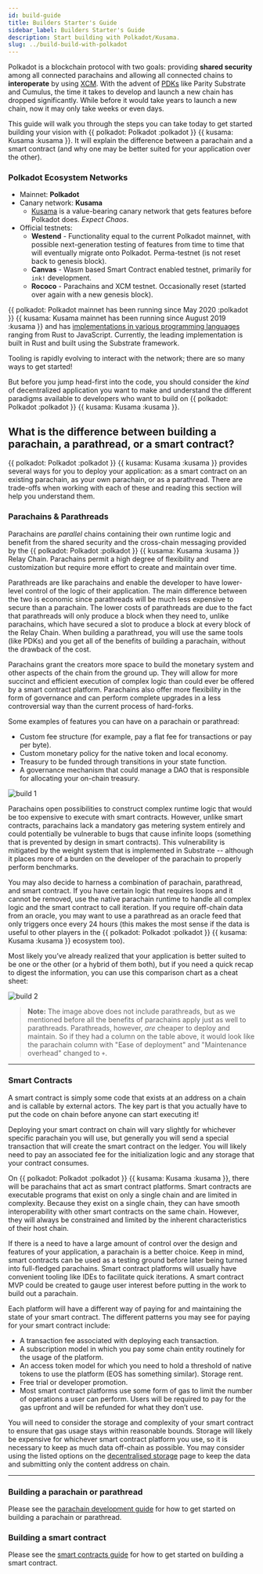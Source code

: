 ```yaml
---
id: build-guide
title: Builders Starter's Guide
sidebar_label: Builders Starter's Guide
description: Start building with Polkadot/Kusama.
slug: ../build-build-with-polkadot
---
```


Polkadot is a blockchain protocol with two goals: providing **shared security** among all connected
parachains and allowing all connected chains to **interoperate** by using
[XCM](../learn/learn-cross-consensus.md). With the advent of 
[PDKs](build-parachains.md##parachain-development-kit-(pdk)) like Parity Substrate and
Cumulus, the time it takes to develop and launch a new chain has dropped significantly. While before
it would take years to launch a new chain, now it may only take weeks or even days.

This guide will walk you through the steps you can take today to get started building your vision
with {{ polkadot: Polkadot :polkadot }} {{ kusama: Kusama :kusama }}. 
It will explain the difference between a parachain and a smart contract 
(and why one may be better suited for your application over the other).

### Polkadot Ecosystem Networks

- Mainnet: **Polkadot**
- Canary network: **Kusama**
  - [Kusama](https://kusama.network/) is a value-bearing canary network that gets features before
    Polkadot does. *Expect Chaos*.
- Official testnets:
  - **Westend** - Functionality equal to the current Polkadot mainnet, with possible next-generation
    testing of features from time to time that will eventually migrate onto Polkadot. Perma-testnet 
    (is not reset back to genesis block).
  - **Canvas** - Wasm based Smart Contract enabled testnet, primarily for `ink!` development.
  - **Rococo** - Parachains and XCM testnet. Occasionally reset (started over again with a new genesis block).

{{ polkadot: Polkadot mainnet has been running since May 2020 :polkadot }} 
{{ kusama: Kusama mainnet has been running since August 2019 :kusama }} and has
[implementations in various programming languages](../learn/learn-implementations.md) ranging from 
Rust to JavaScript. Currently, the leading implementation is built in Rust and built using the 
Substrate framework.

Tooling is rapidly evolving to interact with the network; there are so many ways to get started!

But before you jump head-first into the code, you should consider the *kind* of decentralized
application you want to make and understand the different paradigms available to developers who want
to build on {{ polkadot: Polkadot :polkadot }} {{ kusama: Kusama :kusama }}.

## What is the difference between building a parachain, a parathread, or a smart contract?

{{ polkadot: Polkadot :polkadot }} {{ kusama: Kusama :kusama }} provides several ways for you 
to deploy your application: as a smart contract on an existing
parachain, as your own parachain, or as a parathread. There are trade-offs when working with each 
of these and reading this section will help you understand them.

### Parachains & Parathreads

Parachains are *parallel* chains containing their own runtime logic and benefit from the 
shared security and the cross-chain messaging provided by the {{ polkadot: Polkadot :polkadot }} 
{{ kusama: Kusama :kusama }} Relay Chain. Parachains permit a
high degree of flexibility and customization but require more effort to create and maintain 
over time.

Parathreads are like parachains and enable the developer to have lower-level control of the logic of
their application. The main difference between the two is economic since parathreads will be much
less expensive to secure than a parachain. The lower costs of parathreads are due to the fact that
parathreads will only produce a block when they need to, unlike parachains, which have secured a
slot to produce a block at every block of the Relay Chain. When building a parathread, you will use
the same tools (like PDKs) and you get all of the benefits of building a parachain, without the
drawback of the cost.

Parachains grant the creators more space to build the monetary system and other aspects of the chain
from the ground up. They will allow for more succinct and efficient execution of complex logic than
could ever be offered by a smart contract platform. Parachains also offer more flexibility in the
form of governance and can perform complete upgrades in a less controversial way than the current
process of hard-forks.

Some examples of features you can have on a parachain or parathread:

- Custom fee structure (for example, pay a flat fee for transactions or pay per byte).
- Custom monetary policy for the native token and local economy.
- Treasury to be funded through transitions in your state function.
- A governance mechanism that could manage a DAO that is responsible for allocating your on-chain
  treasury.

![build 1](../assets/build-1.png)

Parachains open possibilities to construct complex runtime logic that would be too expensive to
execute with smart contracts. However, unlike smart contracts, parachains lack a mandatory gas
metering system entirely and could potentially be vulnerable to bugs that cause infinite loops
(something that is prevented by design in smart contracts). This vulnerability is mitigated by the
weight system that is implemented in Substrate -- although it places more of a burden on the
developer of the parachain to properly perform benchmarks.

You may also decide to harness a combination of parachain, parathread, and smart contract. If you
have certain logic that requires loops and it cannot be removed, use the native parachain runtime to
handle all complex logic and the smart contract to call iteration. If you require off-chain data
from an oracle, you may want to use a parathread as an oracle feed that only triggers once every 24
hours (this makes the most sense if the data is useful to other players in the 
{{ polkadot: Polkadot :polkadot }} {{ kusama: Kusama :kusama }} ecosystem too).

Most likely you’ve already realized that your application is better suited to be one or the other
(or a hybrid of them both), but if you need a quick recap to digest the information, you can use
this comparison chart as a cheat sheet:

![build 2](../assets/build-2.png)

> **Note:** The image above does not include parathreads, but as we mentioned before all the
> benefits of parachains apply just as well to parathreads. Parathreads, however, *are* cheaper to
> deploy and maintain. So if they had a column on the table above, it would look like the parachain
> column with "Ease of deployment" and "Maintenance overhead" changed to `+`.

--- 

### Smart Contracts

A smart contract is simply some code that exists at an address on a chain and is callable by
external actors. The key part is that you actually have to put the code on chain before anyone can
start executing it!

Deploying your smart contract on chain will vary slightly for whichever specific parachain you will
use, but generally you will send a special transaction that will create the smart contract on the
ledger. You will likely need to pay an associated fee for the initialization logic and any storage
that your contract consumes.

On {{ polkadot: Polkadot :polkadot }} {{ kusama: Kusama :kusama }}, there will be 
parachains that act as smart contract platforms. Smart contracts are executable programs that exist 
on only a single chain and are limited in complexity. Because they exist on a single chain, they can 
have smooth interoperability with other smart contracts on the same chain. However, they will always 
be constrained and limited by the inherent characteristics of their host chain.

If there is a need to have a large amount of control over the design and features of your
application, a parachain is a better choice. Keep in mind, smart contracts can be used as a testing
ground before later being turned into full-fledged parachains. Smart contract platforms will usually
have convenient tooling like IDEs to facilitate quick iterations. A smart contract MVP could be
created to gauge user interest before putting in the work to build out a parachain.

Each platform will have a different way of paying for and maintaining the state of your smart
contract. The different patterns you may see for paying for your smart contract include:

- A transaction fee associated with deploying each transaction.
- A subscription model in which you pay some chain entity routinely for the usage of the platform.
- An access token model for which you need to hold a threshold of native tokens to use the platform
  (EOS has something similar). Storage rent.
- Free trial or developer promotion.
- Most smart contract platforms use some form of gas to limit the number of operations a user can
  perform. Users will be required to pay for the gas upfront and will be refunded for what they
  don’t use.

You will need to consider the storage and complexity of your smart contract to ensure that gas usage
stays within reasonable bounds. Storage will likely be expensive for whichever smart contract
platform you use, so it is necessary to keep as much data off-chain as possible. You may consider
using the listed options on the [decentralised storage](build-storage.md) page to keep the data and 
submitting only the content address on chain.

---

### Building a parachain or parathread

Please see the [parachain development guide](build-parachains.md) for how to get started on building 
a parachain or parathread.

### Building a smart contract

Please see the [smart contracts guide](build-smart-contracts.md) for how to get started on building 
a smart contract.
